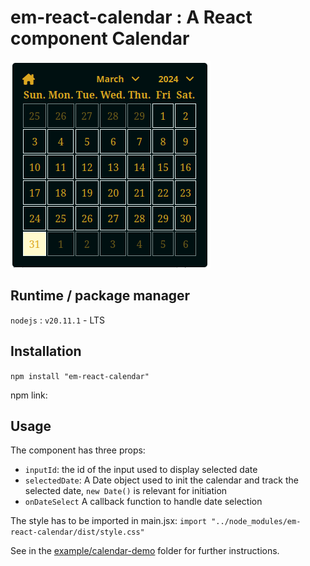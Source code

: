 # em-react-calendar : A React component Calendar

![Calendar Screenshot](./calendar.png "React Calendar")

## Runtime / package manager

`nodejs` : `v20.11.1` - LTS

## Installation

`npm install "em-react-calendar"`

npm link: 

## Usage

The component has three props:

- `inputId`: the id of the input used to display selected date
- `selectedDate`: A Date object used to init the calendar and track the selected date, `new Date()` is relevant for initiation
- `onDateSelect` A callback function to handle date selection

The style has to be imported in main.jsx: `import "../node_modules/em-react-calendar/dist/style.css"`

See in the [example/calendar-demo](./example/calendar-demo "") folder for further instructions.
